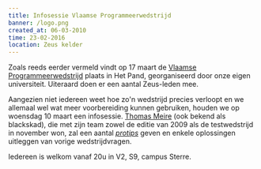 ```yaml
---
title: Infosessie Vlaamse Programmeerwedstrijd
banner: /logo.png
created_at: 06-03-2010
time: 23-02-2016
location: Zeus kelder
---
```


Zoals reeds eerder vermeld vindt op 17 maart de <a href="http://www.vlaamseprogrammeerwedstrijd.be/">Vlaamse Programmeerwedstrijd</a> plaats in Het Pand, georganiseerd door onze eigen universiteit. Uiteraard doen er een aantal Zeus-leden mee. 

Aangezien niet iedereen weet hoe zo'n wedstrijd precies verloopt en we allemaal wel wat meer voorbereiding kunnen gebruiken, houden we op woensdag 10 maart een infosessie. <a href="http://twitter.com/blackskad">Thomas Meire</a> (ook bekend als blackskad), die met zijn team zowel de editie van 2009 als de testwedstrijd in november won, zal een aantal <a href="http://jetlogs.org/2007/05/11/protips-they-are-really-useful/"><em>protips</em></a> geven en enkele oplossingen uitleggen van vorige wedstrijdvragen.

Iedereen is welkom vanaf 20u in V2, S9, campus Sterre.

